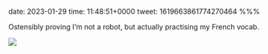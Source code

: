 date: 2023-01-29
time: 11:48:51+0000
tweet: 1619663861774270464
%%%

Ostensibly proving I’m not a robot, but actually practising my French vocab.

![](FnozsvlWQAQLcMc.jpg)
